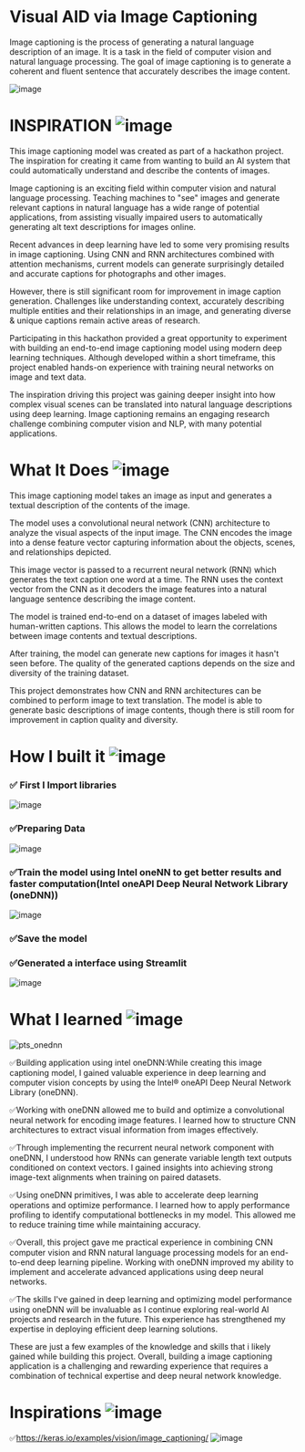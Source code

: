# Visual AID via Image Captioning
Image captioning is the process of generating a natural language description of an
image. It is a task in the field of computer vision and natural language processing. The
goal of image captioning is to generate a coherent and fluent sentence that accurately
describes the image content.

![image](https://github.com/viveklistenus/VisualAid_intelOneAPI/assets/28853520/1d6a9cb0-5e26-4f8b-8653-ca0a536cf591)








# INSPIRATION ![image](https://user-images.githubusercontent.com/72274851/218500470-ec078b99-0a50-4b06-a2df-c09e47ecc187.png)

This image captioning model was created as part of a hackathon project. The inspiration for creating it came from wanting to build an AI system that could automatically understand and describe the contents of images.

Image captioning is an exciting field within computer vision and natural language processing. Teaching machines to "see" images and generate relevant captions in natural language has a wide range of potential applications, from assisting visually impaired users to automatically generating alt text descriptions for images online.

Recent advances in deep learning have led to some very promising results in image captioning. Using CNN and RNN architectures combined with attention mechanisms, current models can generate surprisingly detailed and accurate captions for photographs and other images.

However, there is still significant room for improvement in image caption generation. Challenges like understanding context, accurately describing multiple entities and their relationships in an image, and generating diverse & unique captions remain active areas of research.

Participating in this hackathon provided a great opportunity to experiment with building an end-to-end image captioning model using modern deep learning techniques. Although developed within a short timeframe, this project enabled hands-on experience with training neural networks on image and text data.

The inspiration driving this project was gaining deeper insight into how complex visual scenes can be translated into natural language descriptions using deep learning. Image captioning remains an engaging research challenge combining computer vision and NLP, with many potential applications.

# What It Does ![image](https://user-images.githubusercontent.com/72274851/218503394-b52dfcc9-0620-4f44-94f5-46a09a5cc970.png)

This image captioning model takes an image as input and generates a textual description of the contents of the image.

The model uses a convolutional neural network (CNN) architecture to analyze the visual aspects of the input image. The CNN encodes the image into a dense feature vector capturing information about the objects, scenes, and relationships depicted.

This image vector is passed to a recurrent neural network (RNN) which generates the text caption one word at a time. The RNN uses the context vector from the CNN as it decoders the image features into a natural language sentence describing the image content.

The model is trained end-to-end on a dataset of images labeled with human-written captions. This allows the model to learn the correlations between image contents and textual descriptions.

After training, the model can generate new captions for images it hasn't seen before. The quality of the generated captions depends on the size and diversity of the training dataset.

This project demonstrates how CNN and RNN architectures can be combined to perform image to text translation. The model is able to generate basic descriptions of image contents, though there is still room for improvement in caption quality and diversity.

# How I built it ![image](https://user-images.githubusercontent.com/72274851/218502434-f6e66043-0db0-4f85-b7f4-f33b2d33df1f.png)

### ✅ First I Import libraries

![image](https://github.com/viveklistenus/VisualAid_intelOneAPI/assets/28853520/6881970e-4d74-49be-91c2-3a3f4a7705e4)

### ✅Preparing Data
![image](https://github.com/viveklistenus/VisualAid_intelOneAPI/assets/28853520/49136e65-368e-400f-aed2-b797baac6630)


### ✅Train the model using Intel oneNN to get better results and faster computation(Intel oneAPI Deep Neural Network Library (oneDNN))
![image](https://github.com/viveklistenus/VisualAid_intelOneAPI/assets/28853520/585fba35-e6a9-4ab2-b328-df1eb85734cb)


### ✅Save the model

### ✅Generated a interface using Streamlit
![image](https://github.com/viveklistenus/VisualAid_intelOneAPI/assets/28853520/0552176e-b945-4a91-8bce-454599c6db95)




# What I learned ![image](https://user-images.githubusercontent.com/72274851/218499685-e8d445fc-e35e-4ab5-abc1-c32462592603.png)

![pts_onednn](https://github.com/viveklistenus/VisualAid_intelOneAPI/assets/28853520/ce0ddc79-8047-4257-a48a-6dc213c03888)

✅Building application using intel oneDNN:While creating this image captioning model, I gained valuable experience in deep learning and computer vision concepts by using the Intel® oneAPI Deep Neural Network Library (oneDNN).

✅Working with oneDNN allowed me to build and optimize a convolutional neural network for encoding image features. I learned how to structure CNN architectures to extract visual information from images effectively.

✅Through implementing the recurrent neural network component with oneDNN, I understood how RNNs can generate variable length text outputs conditioned on context vectors. I gained insights into achieving strong image-text alignments when training on paired datasets.

✅Using oneDNN primitives, I was able to accelerate deep learning operations and optimize performance. I learned how to apply performance profiling to identify computational bottlenecks in my model. This allowed me to reduce training time while maintaining accuracy.

✅Overall, this project gave me practical experience in combining CNN computer vision and RNN natural language processing models for an end-to-end deep learning pipeline. Working with oneDNN improved my ability to implement and accelerate advanced applications using deep neural networks.

✅The skills I've gained in deep learning and optimizing model performance using oneDNN will be invaluable as I continue exploring real-world AI projects and research in the future. This experience has strengthened my expertise in deploying efficient deep learning solutions.

These are just a few examples of the knowledge and skills that i likely gained while building this project. 
Overall, building a image captioning application is a challenging and rewarding experience that requires a combination of technical expertise and deep neural network knowledge.


# Inspirations ![image](https://user-images.githubusercontent.com/72274851/218503394-b52dfcc9-0620-4f44-94f5-46a09a5cc970.png)
✅https://keras.io/examples/vision/image_captioning/
![image](https://github.com/viveklistenus/VisualAid_intelOneAPI/assets/28853520/f3db81cf-4581-4ff4-b9d5-e44fb265e785)






